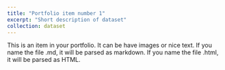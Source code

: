 ```yaml
---
title: "Portfolio item number 1"
excerpt: "Short description of dataset"
collection: dataset
---
```


This is an item in your portfolio. It can be have images or nice text. If you name the file .md, it will be parsed as markdown. If you name the file .html, it will be parsed as HTML. 
